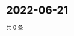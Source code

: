 # 2022-06-21

共 0 条

<!-- BEGIN WEIBO -->
<!-- 最后更新时间 Tue Jun 21 2022 14:20:12 GMT+0800 (China Standard Time) -->

<!-- END WEIBO -->
